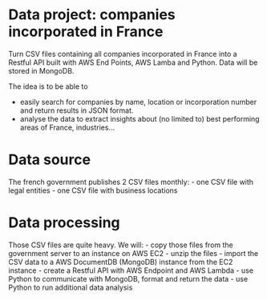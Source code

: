 # Data project: companies incorporated in France
 Turn CSV files containing all companies incorporated in France into a Restful API built with AWS End Points, AWS Lamba and Python. Data will be stored in MongoDB.

 The idea is to be able to
  - easily search for companies by name, location or incorporation number and return results in JSON format.
  - analyse the data to extract insights about (no limited to) best performing areas of France, industries...

# Data source
  The french government publishes 2 CSV files monthly:
    - one CSV file with legal entities
    - one CSV file with business locations

# Data processing
  Those CSV files are quite heavy. We will:
    - copy those files from the government server to an instance on AWS EC2
    - unzip the files
    - import the CSV data to a AWS DocumentDB (MongoDB) instance from the EC2 instance
    - create a Restful API with AWS Endpoint and AWS Lambda
    - use Python to communicate with MongoDB, format and return the data
    - use Python to run additional data analysis
